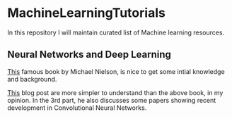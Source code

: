 # MachineLearningTutorials

In this repository I will maintain curated list of Machine learning resources. 

## Neural Networks and Deep Learning 

[This](http://neuralnetworksanddeeplearning.com/) famous  book by Michael Nielson, is nice to get some intial knowledge and background.

[This](https://adeshpande3.github.io/adeshpande3.github.io/The-9-Deep-Learning-Papers-You-Need-To-Know-About.html) blog post are more simpler to understand than the above book, in my opinion. In the 3rd part, he also discusses some papers showing recent development in Convolutional Neural Networks.